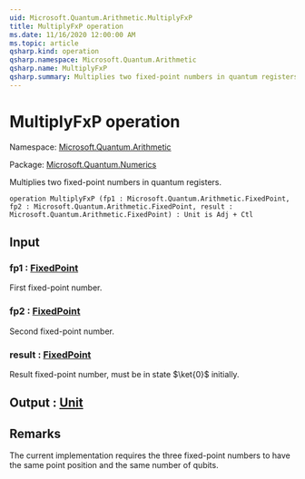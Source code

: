 ```yaml
---
uid: Microsoft.Quantum.Arithmetic.MultiplyFxP
title: MultiplyFxP operation
ms.date: 11/16/2020 12:00:00 AM
ms.topic: article
qsharp.kind: operation
qsharp.namespace: Microsoft.Quantum.Arithmetic
qsharp.name: MultiplyFxP
qsharp.summary: Multiplies two fixed-point numbers in quantum registers.
---
```


# MultiplyFxP operation

Namespace: [Microsoft.Quantum.Arithmetic](xref:Microsoft.Quantum.Arithmetic)

Package: [Microsoft.Quantum.Numerics](https://nuget.org/packages/Microsoft.Quantum.Numerics)


Multiplies two fixed-point numbers in quantum registers.

```qsharp
operation MultiplyFxP (fp1 : Microsoft.Quantum.Arithmetic.FixedPoint, fp2 : Microsoft.Quantum.Arithmetic.FixedPoint, result : Microsoft.Quantum.Arithmetic.FixedPoint) : Unit is Adj + Ctl
```


## Input

### fp1 : [FixedPoint](xref:Microsoft.Quantum.Arithmetic.FixedPoint)

First fixed-point number.


### fp2 : [FixedPoint](xref:Microsoft.Quantum.Arithmetic.FixedPoint)

Second fixed-point number.


### result : [FixedPoint](xref:Microsoft.Quantum.Arithmetic.FixedPoint)

Result fixed-point number, must be in state $\ket{0}$ initially.



## Output : [Unit](xref:microsoft.quantum.lang-ref.unit)



## Remarks

The current implementation requires the three fixed-point numbersto have the same point position and the same number of qubits.
